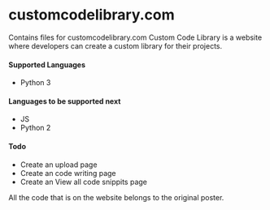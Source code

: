 # customcodelibrary.com
Contains files for customcodelibrary.com
Custom Code Library is a website where developers can create a custom library for their projects.

#### Supported Languages
- Python 3

#### Languages to be supported next
- JS
- Python 2

#### Todo
- Create an upload page
- Create an code writing page
- Create an View all code snippits page

All the code that is on the website belongs to the original poster.
